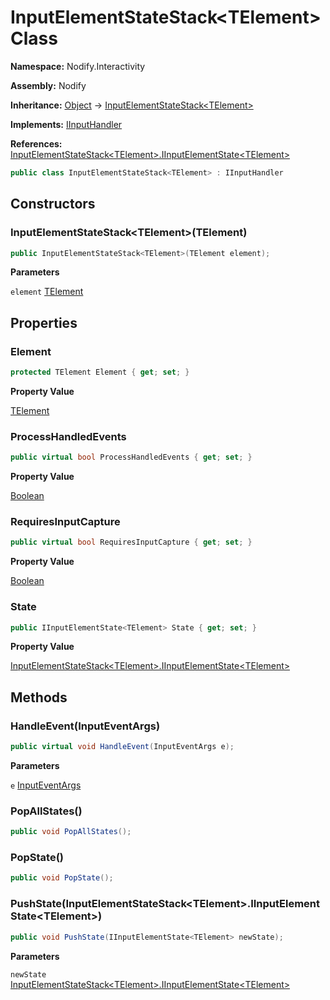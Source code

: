 # InputElementStateStack\<TElement\> Class  
  
**Namespace:** Nodify.Interactivity  
  
**Assembly:** Nodify  
  
**Inheritance:** [Object](https://docs.microsoft.com/en-us/dotnet/api/System.Object) → [InputElementStateStack\<TElement\>](Nodify_Interactivity_InputElementStateStack_TElement_)  
  
**Implements:** [IInputHandler](Nodify_Interactivity_IInputHandler)  
  
**References:** [InputElementStateStack\<TElement\>.IInputElementState\<TElement\>](Nodify_Interactivity_InputElementStateStack_TElement__IInputElementState_TElement_)  
  
```csharp  
public class InputElementStateStack<TElement> : IInputHandler  
```  
  
## Constructors  
  
### InputElementStateStack\<TElement\>(TElement)  
  
```csharp  
public InputElementStateStack<TElement>(TElement element);  
```  
  
**Parameters**  
  
`element` [TElement](Nodify_Interactivity_InputElementStateStack_TElement__TElement)  
  
## Properties  
  
### Element  
  
```csharp  
protected TElement Element { get; set; }  
```  
  
**Property Value**  
  
[TElement](Nodify_Interactivity_InputElementStateStack_TElement__TElement)  
  
### ProcessHandledEvents  
  
```csharp  
public virtual bool ProcessHandledEvents { get; set; }  
```  
  
**Property Value**  
  
[Boolean](https://docs.microsoft.com/en-us/dotnet/api/System.Boolean)  
  
### RequiresInputCapture  
  
```csharp  
public virtual bool RequiresInputCapture { get; set; }  
```  
  
**Property Value**  
  
[Boolean](https://docs.microsoft.com/en-us/dotnet/api/System.Boolean)  
  
### State  
  
```csharp  
public IInputElementState<TElement> State { get; set; }  
```  
  
**Property Value**  
  
[InputElementStateStack\<TElement\>.IInputElementState\<TElement\>](Nodify_Interactivity_InputElementStateStack_TElement__IInputElementState_TElement_)  
  
## Methods  
  
### HandleEvent(InputEventArgs)  
  
```csharp  
public virtual void HandleEvent(InputEventArgs e);  
```  
  
**Parameters**  
  
`e` [InputEventArgs](https://docs.microsoft.com/en-us/dotnet/api/System.Windows.Input.InputEventArgs)  
  
### PopAllStates()  
  
```csharp  
public void PopAllStates();  
```  
  
### PopState()  
  
```csharp  
public void PopState();  
```  
  
### PushState(InputElementStateStack\<TElement\>.IInputElementState\<TElement\>)  
  
```csharp  
public void PushState(IInputElementState<TElement> newState);  
```  
  
**Parameters**  
  
`newState` [InputElementStateStack\<TElement\>.IInputElementState\<TElement\>](Nodify_Interactivity_InputElementStateStack_TElement__IInputElementState_TElement_)  
  
